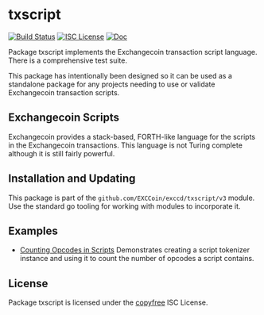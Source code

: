 txscript
========

[![Build Status](https://github.com/EXCCoin/exccd/workflows/Build%20and%20Test/badge.svg)](https://github.com/EXCCoin/exccd/actions)
[![ISC License](https://img.shields.io/badge/license-ISC-blue.svg)](http://copyfree.org)
[![Doc](https://img.shields.io/badge/doc-reference-blue.svg)](https://pkg.go.dev/github.com/EXCCoin/exccd/txscript/v4)

Package txscript implements the Exchangecoin transaction script language.  There is
a comprehensive test suite.

This package has intentionally been designed so it can be used as a standalone
package for any projects needing to use or validate Exchangecoin transaction scripts.

## Exchangecoin Scripts

Exchangecoin provides a stack-based, FORTH-like language for the scripts in the Exchangecoin
transactions.  This language is not Turing complete although it is still fairly
powerful.

## Installation and Updating

This package is part of the `github.com/EXCCoin/exccd/txscript/v3` module.  Use
the standard go tooling for working with modules to incorporate it.

## Examples

* [Counting Opcodes in Scripts](https://pkg.go.dev/github.com/EXCCoin/exccd/txscript/v4#example-ScriptTokenizer)
  Demonstrates creating a script tokenizer instance and using it to count the
  number of opcodes a script contains.

## License

Package txscript is licensed under the [copyfree](http://copyfree.org) ISC
License.
